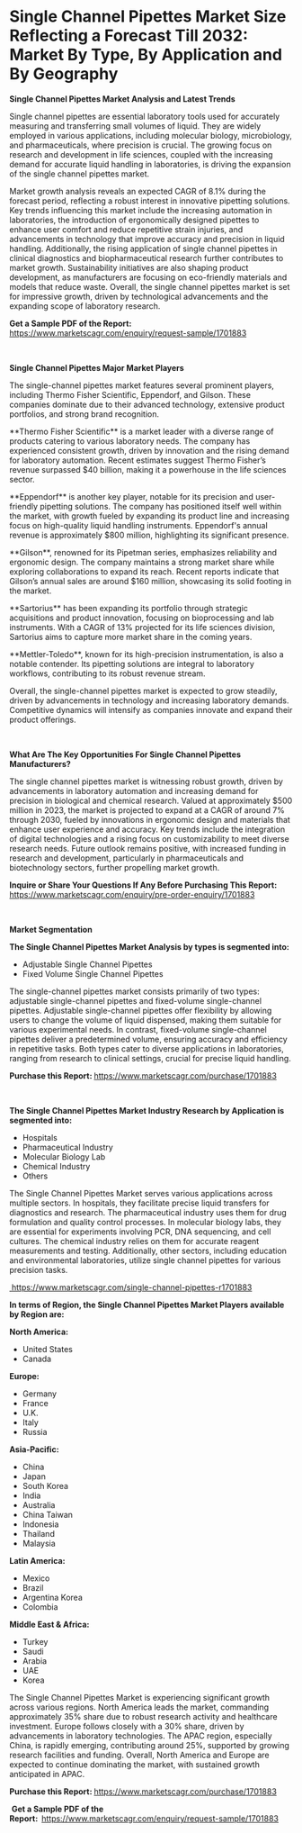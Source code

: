 <p><h1>Single Channel Pipettes Market Size Reflecting a Forecast Till 2032: Market By Type, By Application and By Geography</h1></p><p><strong>Single Channel Pipettes Market Analysis and Latest Trends</strong></p>
<p><p>Single channel pipettes are essential laboratory tools used for accurately measuring and transferring small volumes of liquid. They are widely employed in various applications, including molecular biology, microbiology, and pharmaceuticals, where precision is crucial. The growing focus on research and development in life sciences, coupled with the increasing demand for accurate liquid handling in laboratories, is driving the expansion of the single channel pipettes market.</p><p>Market growth analysis reveals an expected CAGR of 8.1% during the forecast period, reflecting a robust interest in innovative pipetting solutions. Key trends influencing this market include the increasing automation in laboratories, the introduction of ergonomically designed pipettes to enhance user comfort and reduce repetitive strain injuries, and advancements in technology that improve accuracy and precision in liquid handling. Additionally, the rising application of single channel pipettes in clinical diagnostics and biopharmaceutical research further contributes to market growth. Sustainability initiatives are also shaping product development, as manufacturers are focusing on eco-friendly materials and models that reduce waste. Overall, the single channel pipettes market is set for impressive growth, driven by technological advancements and the expanding scope of laboratory research.</p></p>
<p><strong>Get a Sample PDF of the Report:&nbsp;</strong> <a href="https://www.marketscagr.com/enquiry/request-sample/1701883?utm_campaign=3215&utm_medium=2&utm_source=Github&utm_content=ia&utm_term=13042025&utm_id=single-channel-pipettes">https://www.marketscagr.com/enquiry/request-sample/1701883</a></p>
<p>&nbsp;</p>
<p><strong>Single Channel Pipettes Major Market Players</strong></p>
<p><p>The single-channel pipettes market features several prominent players, including Thermo Fisher Scientific, Eppendorf, and Gilson. These companies dominate due to their advanced technology, extensive product portfolios, and strong brand recognition.</p><p>**Thermo Fisher Scientific** is a market leader with a diverse range of products catering to various laboratory needs. The company has experienced consistent growth, driven by innovation and the rising demand for laboratory automation. Recent estimates suggest Thermo Fisher’s revenue surpassed $40 billion, making it a powerhouse in the life sciences sector.</p><p>**Eppendorf** is another key player, notable for its precision and user-friendly pipetting solutions. The company has positioned itself well within the market, with growth fueled by expanding its product line and increasing focus on high-quality liquid handling instruments. Eppendorf's annual revenue is approximately $800 million, highlighting its significant presence.</p><p>**Gilson**, renowned for its Pipetman series, emphasizes reliability and ergonomic design. The company maintains a strong market share while exploring collaborations to expand its reach. Recent reports indicate that Gilson’s annual sales are around $160 million, showcasing its solid footing in the market.</p><p>**Sartorius** has been expanding its portfolio through strategic acquisitions and product innovation, focusing on bioprocessing and lab instruments. With a CAGR of 13% projected for its life sciences division, Sartorius aims to capture more market share in the coming years.</p><p>**Mettler-Toledo**, known for its high-precision instrumentation, is also a notable contender. Its pipetting solutions are integral to laboratory workflows, contributing to its robust revenue stream.</p><p>Overall, the single-channel pipettes market is expected to grow steadily, driven by advancements in technology and increasing laboratory demands. Competitive dynamics will intensify as companies innovate and expand their product offerings.</p></p>
<p>&nbsp;</p>
<p><strong>What Are The Key Opportunities For Single Channel Pipettes Manufacturers?</strong></p>
<p><p>The single channel pipettes market is witnessing robust growth, driven by advancements in laboratory automation and increasing demand for precision in biological and chemical research. Valued at approximately $500 million in 2023, the market is projected to expand at a CAGR of around 7% through 2030, fueled by innovations in ergonomic design and materials that enhance user experience and accuracy. Key trends include the integration of digital technologies and a rising focus on customizability to meet diverse research needs. Future outlook remains positive, with increased funding in research and development, particularly in pharmaceuticals and biotechnology sectors, further propelling market growth.</p></p>
<p><strong>Inquire or Share Your Questions If Any Before Purchasing This Report:</strong> <a href="https://www.marketscagr.com/enquiry/pre-order-enquiry/1701883?utm_campaign=3215&utm_medium=2&utm_source=Github&utm_content=ia&utm_term=13042025&utm_id=single-channel-pipettes">https://www.marketscagr.com/enquiry/pre-order-enquiry/1701883</a></p>
<p>&nbsp;</p>
<p><strong>Market Segmentation</strong></p>
<p><strong>The Single Channel Pipettes Market Analysis by types is segmented into:</strong></p>
<p><ul><li>Adjustable Single Channel Pipettes</li><li>Fixed Volume Single Channel Pipettes</li></ul></p>
<p><p>The single-channel pipettes market consists primarily of two types: adjustable single-channel pipettes and fixed-volume single-channel pipettes. Adjustable single-channel pipettes offer flexibility by allowing users to change the volume of liquid dispensed, making them suitable for various experimental needs. In contrast, fixed-volume single-channel pipettes deliver a predetermined volume, ensuring accuracy and efficiency in repetitive tasks. Both types cater to diverse applications in laboratories, ranging from research to clinical settings, crucial for precise liquid handling.</p></p>
<p><strong>Purchase this Report:&nbsp;</strong><a href="https://www.marketscagr.com/purchase/1701883?utm_campaign=3215&utm_medium=2&utm_source=Github&utm_content=ia&utm_term=13042025&utm_id=single-channel-pipettes">https://www.marketscagr.com/purchase/1701883</a></p>
<p>&nbsp;</p>
<p><strong>The Single Channel Pipettes Market Industry Research by Application is segmented into:</strong></p>
<p><ul><li>Hospitals</li><li>Pharmaceutical Industry</li><li>Molecular Biology Lab</li><li>Chemical Industry</li><li>Others</li></ul></p>
<p><p>The Single Channel Pipettes Market serves various applications across multiple sectors. In hospitals, they facilitate precise liquid transfers for diagnostics and research. The pharmaceutical industry uses them for drug formulation and quality control processes. In molecular biology labs, they are essential for experiments involving PCR, DNA sequencing, and cell cultures. The chemical industry relies on them for accurate reagent measurements and testing. Additionally, other sectors, including education and environmental laboratories, utilize single channel pipettes for various precision tasks.</p></p>
<p><a href="https://www.marketscagr.com/single-channel-pipettes-r1701883?utm_campaign=3215&utm_medium=2&utm_source=Github&utm_content=ia&utm_term=13042025&utm_id=single-channel-pipettes">&nbsp;https://www.marketscagr.com/single-channel-pipettes-r1701883</a></p>
<p><strong>In terms of Region, the Single Channel Pipettes Market Players available by Region are:</strong></p>
<p>
    <p> <strong> North America: </strong>
        <ul>
            <li>United States</li>
            <li>Canada</li>
        </ul>
        </p> 
    <p> <strong> Europe: </strong>
        <ul>
            <li>Germany</li>
            <li>France</li>
            <li>U.K.</li>
            <li>Italy</li>
            <li>Russia</li>
        </ul>
        </p> 
    <p> <strong> Asia-Pacific: </strong>
        <ul>
            <li>China</li>
            <li>Japan</li>
            <li>South Korea</li>
            <li>India</li>
            <li>Australia</li>
            <li>China Taiwan</li>
            <li>Indonesia</li>
            <li>Thailand</li>
            <li>Malaysia</li>
        </ul>
        </p> 
    <p> <strong> Latin America: </strong>
        <ul>
            <li>Mexico</li>
            <li>Brazil</li>
            <li>Argentina Korea</li>
            <li>Colombia</li>
        </ul>
        </p> 
    <p> <strong> Middle East & Africa: </strong>
        <ul>
            <li>Turkey</li>
            <li>Saudi</li>
            <li>Arabia</li>
            <li>UAE</li>
            <li>Korea</li>
        </ul>
    </p>
    </p>
<p><p>The Single Channel Pipettes Market is experiencing significant growth across various regions. North America leads the market, commanding approximately 35% share due to robust research activity and healthcare investment. Europe follows closely with a 30% share, driven by advancements in laboratory technologies. The APAC region, especially China, is rapidly emerging, contributing around 25%, supported by growing research facilities and funding. Overall, North America and Europe are expected to continue dominating the market, with sustained growth anticipated in APAC.</p></p>
<p><strong>Purchase this Report: </strong><a href="https://www.marketscagr.com/purchase/1701883?utm_campaign=3215&utm_medium=2&utm_source=Github&utm_content=ia&utm_term=13042025&utm_id=single-channel-pipettes">https://www.marketscagr.com/purchase/1701883</a></p>
<p>&nbsp;<strong>Get a Sample PDF of the Report:&nbsp;&nbsp;</strong><a href="https://www.marketscagr.com/enquiry/request-sample/1701883?utm_campaign=3215&utm_medium=2&utm_source=Github&utm_content=ia&utm_term=13042025&utm_id=single-channel-pipettes">https://www.marketscagr.com/enquiry/request-sample/1701883</a></p>
<p><strong></strong></p>
<p><p></p><p></p><p></p></p>